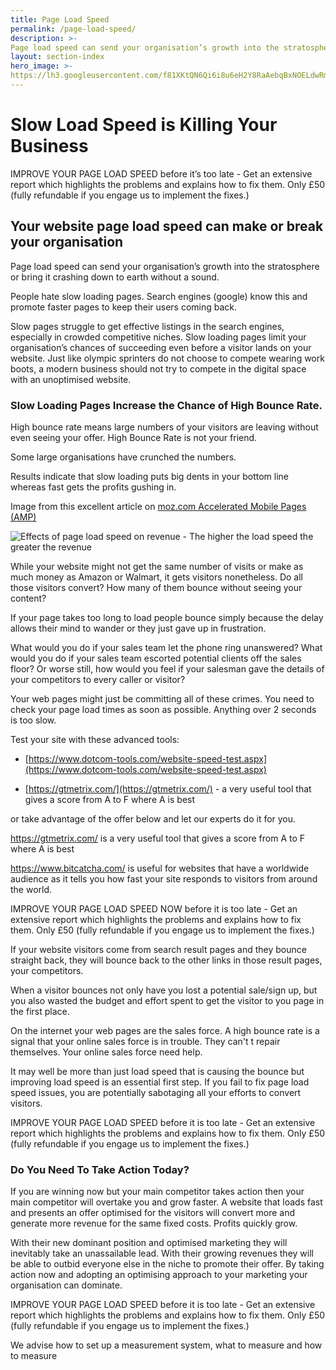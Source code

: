 ```yaml
---
title: Page Load Speed
permalink: /page-load-speed/
description: >-
Page load speed can send your organisation’s growth into the stratosphere or bring it crashing down to earth without a sound.
layout: section-index
hero_image: >-
https://lh3.googleusercontent.com/f81XKtQN6Qi6i8u6eH2Y8RaAebqBxNOELdwRmq1B7LWbT4SNnGPUXtKJDP-Ktrk7ORoUCon6zpIMThfYLz0=w1200-h500-c-rj-e30#.jpg
---
```


# Slow Load Speed is Killing Your Business

 IMPROVE YOUR PAGE LOAD SPEED  before it’s too late - Get an extensive report which highlights the problems and explains how to fix them. Only £50 (fully refundable if you engage us to implement the fixes.) 

## Your website page load speed can make or break your organisation

Page load speed can send your organisation’s growth into the stratosphere or bring it crashing down to earth without a sound.

People hate slow loading pages. Search engines (google) know this and promote faster pages to keep their users coming back.

Slow pages struggle to get effective listings in the search engines, especially in crowded competitive niches. Slow loading pages limit your organisation’s chances of succeeding even before a visitor lands on your website. Just like olympic sprinters do not choose to compete wearing work boots, a modern business should not try to compete in the digital space with an unoptimised website.

### Slow Loading Pages Increase the Chance of High Bounce Rate.

High bounce rate means large numbers of your visitors are leaving without even seeing your offer. High Bounce Rate is not your friend.

Some large organisations have crunched the numbers.

Results indicate that slow loading puts big dents in your bottom line whereas fast gets the profits gushing in.

Image from this excellent article on [moz.com Accelerated Mobile Pages (AMP)](https://moz.com/blog/amp-digital-marketing-2018)


![Effects of page load speed on revenue - The higher the load speed the greater the revenue](https://lh3.googleusercontent.com/-lBQrLLYpXWI/W5fKipIeqDI/AAAAAAAAXEw/ZoDKRXBU4Fkto1WO8KIIe95xoy1-NNy3ACL0BGAs/w530-h280-n-rp/amazonwalmartyahoo.png)

While your website might not get the same number of visits or make as much money as Amazon or Walmart, it gets visitors nonetheless. Do all those visitors convert? How many of them bounce without seeing your content?

If your page takes too long to load people bounce simply because the delay allows their mind to wander or they just gave up in frustration.

What would you do if your sales team let the phone ring unanswered? What would you do if your sales team escorted potential clients off the sales floor? Or worse still, how would you feel if your salesman gave the details of your competitors to every caller or visitor?

Your web pages might just be committing all of these crimes. You need to check your page load times as soon as possible. Anything over 2 seconds is too slow.  

Test your site with these advanced tools:

*  [https://www.dotcom-tools.com/website-speed-test.aspx](https://www.dotcom-tools.com/website-speed-test.aspx)

*  [https://gtmetrix.com/](https://gtmetrix.com/) - a very useful tool that gives a score from A to F where A is best

or take advantage of the offer below and let our experts do it for you.

https://gtmetrix.com/ is a very useful tool that gives a score from A to F where A is best

https://www.bitcatcha.com/ is useful for websites that have a worldwide audience as it tells you how fast your site responds to visitors from around the world.

IMPROVE YOUR PAGE LOAD SPEED NOW before it is too late - Get an extensive report which highlights the problems and explains how to fix them. Only £50 (fully refundable if you engage us to implement the fixes.)

If your website visitors come from search result pages and they bounce straight back, they will bounce back to the other links in those result pages, your competitors.  

When a visitor bounces not only have you lost a potential sale/sign up, but you also wasted the budget and effort spent to get the visitor to you page in the first place.  

On the internet your web pages are the sales force. A high bounce rate is a signal that your online sales force is in trouble. They can't t repair themselves. Your online sales force need help.

It may well be more than just load speed that is causing the bounce but improving load speed is an essential first step. If you fail to fix page load speed issues, you are potentially sabotaging all your efforts to convert visitors.

IMPROVE YOUR PAGE LOAD SPEED before it is too late - Get an extensive report which highlights the problems and explains how to fix them. Only £50 (fully refundable if you engage us to implement the fixes.)

### Do You Need To Take Action Today?
If you are winning now but your main competitor takes action then your main competitor will overtake you and grow faster. A website that loads fast and presents an offer optimised for the visitors will convert more and generate more revenue for the same fixed costs. Profits quickly grow. 

With their new dominant position and optimised marketing they will inevitably take an unassailable lead. With their growing revenues they will be able to outbid everyone else in the niche to promote their offer. By taking action now and adopting an optimising approach to your marketing your organisation can dominate.

IMPROVE YOUR PAGE LOAD SPEED before it is too late - Get an extensive report which highlights the problems and explains how to fix them. Only £50 (fully refundable if you engage us to implement the fixes.)

We advise how to set up a measurement system, what to measure and how to measure